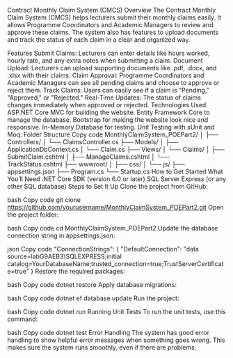 Contract Monthly Claim System (CMCS)
Overview
The Contract Monthly Claim System (CMCS) helps lecturers submit their monthly claims easily. It allows Programme Coordinators and Academic Managers to review and approve these claims. The system also has features to upload documents and track the status of each claim in a clear and organized way.

Features
Submit Claims: Lecturers can enter details like hours worked, hourly rate, and any extra notes when submitting a claim.
Document Upload: Lecturers can upload supporting documents like .pdf, .docx, and .xlsx with their claims.
Claim Approval: Programme Coordinators and Academic Managers can see all pending claims and choose to approve or reject them.
Track Claims: Users can easily see if a claim is "Pending," "Approved," or "Rejected."
Real-Time Updates: The status of claims changes immediately when approved or rejected.
Technologies Used
ASP.NET Core MVC for building the website.
Entity Framework Core to manage the database.
Bootstrap for making the website look nice and responsive.
In-Memory Database for testing.
Unit Testing with xUnit and Moq.
Folder Structure
Copy code
MonthlyClaimSystem_POEPart2/
│
├── Controllers/
│   └── ClaimsController.cs
├── Models/
│   ├── ApplicationDbContext.cs
│   └── Claim.cs
├── Views/
│   └── Claims/
│       ├── SubmitClaim.cshtml
│       ├── ManageClaims.cshtml
│       └── TrackStatus.cshtml
├── wwwroot/
│   ├── css/
│   └── js/
├── appsettings.json
├── Program.cs
└── Startup.cs
How to Get Started
What You’ll Need
.NET Core SDK (version 6.0 or later)
SQL Server Express (or any other SQL database)
Steps to Set It Up
Clone the project from GitHub:

bash
Copy code
git clone https://github.com/yourusername/MonthlyClaimSystem_POEPart2.git
Open the project folder:

bash
Copy code
cd MonthlyClaimSystem_POEPart2
Update the database connection string in appsettings.json:

json
Copy code
"ConnectionStrings": {
  "DefaultConnection": "data source=labG9AEB3\\SQLEXPRESS;initial catalog=YourDatabaseName;trusted_connection=true;TrustServerCertificate=true"
}
Restore the required packages:

bash
Copy code
dotnet restore
Apply database migrations:

bash
Copy code
dotnet ef database update
Run the project:

bash
Copy code
dotnet run
Running Unit Tests
To run the unit tests, use this command:

bash
Copy code
dotnet test
Error Handling
The system has good error handling to show helpful error messages when something goes wrong. This makes sure the system runs smoothly, even if there are problems.
